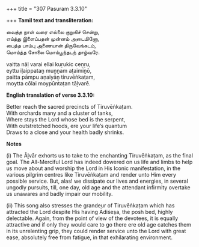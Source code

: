+++
title = "307 Pasuram 3.3.10"

+++
**Tamil text and transliteration:**

வைத்த நாள் வரை எல்லை குறுகிச் சென்று,  
எய்த்து இளைப்பதன் முன்னம் அடைமினோ,  
பைத்த பாம்பு அணையான் திருவேங்கடம்,  
மொய்த்த சோலை மொய்பூந்தடந் தாழ்வரே.

vaitta nāḷ varai ellai kuṟukic ceṉṟu,  
eyttu iḷaippataṉ muṉṉam aṭaimiṉō,  
paitta pāmpu aṇaiyāṉ tiruvēṅkaṭam,  
moytta cōlai moypūntaṭan tāḻvarē.

**English translation of verse 3.3.10:**

Better reach the sacred precincts of Tiruvēṅkaṭam.  
With orchards many and a cluster of tanks,  
Where stays the Lord whose bed is the serpent,  
With outstretched hoods, ere your life’s quantum  
Draws to a close and your health badly shrinks.

**Notes**

\(i\) The Āḻvār exhorts us to take to the enchanting Tiruvēṅkaṭam, as the final goal. The All-Merciful Lord has indeed dowered on us life and limbs to help us move about and worship the Lord in His Iconic manifestation, in the various pilgrim centres like Tiruvēṅkaṭam and render unto Him every possible service. But, alas! we dissipate our lives and energies, in several ungodly pursuits, till, one day, old age and the attendant infirmity overtake us unawares and badly impair our mobility.

\(ii\) This song also stresses the grandeur of Tiruvēṅkaṭam which has attracted the Lord despite His having Ādiśeṣa, the posh bed, highly delectable. Again, from the point of view of the devotees, it is equally attractive and if only they would care to go there ere old age catches them in its unrelenting grip, they could render service unto the Lord with great ease, absolutely free from fatigue, in that exhilarating environment.


